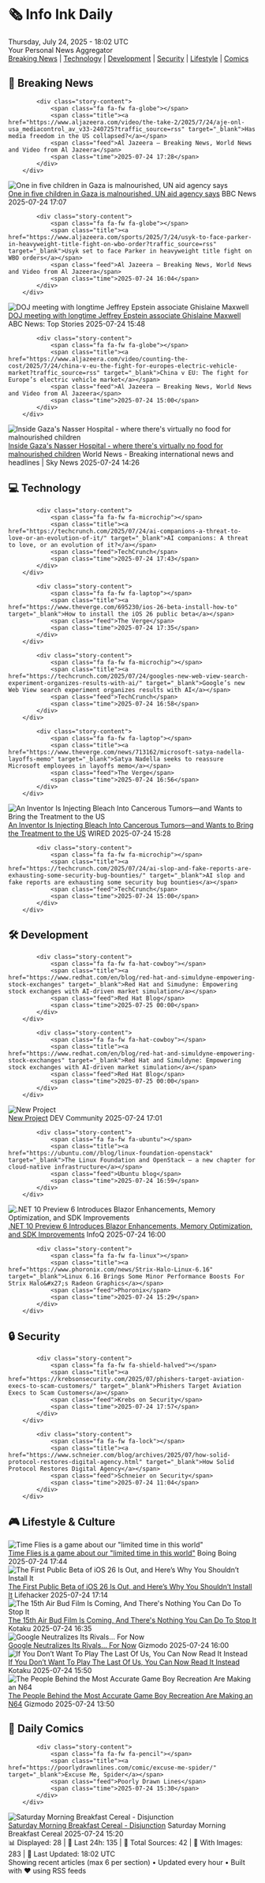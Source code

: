 <!-- Processing 54 RSS feeds at 2025-07-24 18:01:47 UTC -->
<!-- Processing: XKCD -->
<!-- Processing: Penny Arcade -->
<!-- Processing: Garfield -->
<!-- Processing: Dilbert -->
<!-- Processing: Cyanide & Happiness -->
<!-- Processing: Girl Genius -->
<!-- Processing: Dinosaur Comics -->
<!-- Processing: CNN Breaking News -->
<!-- Processing: BBC World News -->
<!-- Processing: BBC Breaking News -->
<!-- Processing: Al Jazeera Breaking News -->
<!-- Processing: CBC News -->
<!-- Error processing https://rss.cbc.ca/lineup/topstories.xml: The read operation timed out -->
<!-- Processing: Associated Press Breaking -->
<!-- Processing: NBC News Breaking -->
<!-- Processing: Guardian World News -->
<!-- Processing: Sky News World -->
<!-- Processing: TechCrunch -->
<!-- Processing: The Verge -->
<!-- Processing: O'Reilly Radar -->
<!-- Processing: Slashdot -->
<!-- Processing: StackOverflow Blog -->
<!-- Processing: Phoronix Linux News -->
<!-- Processing: Linux.com -->
<!-- Processing: GitLab Blog -->
<!-- Processing: InfoQ -->
<!-- Processing: Coding Horror -->
<!-- Processing: Lifehacker -->
<!-- Processing: Boing Boing -->
<!-- Processing: Krebs on Security -->
<!-- Processing: Schneier on Security -->
<!-- Generated 9 new posts out of 30 feeds processed -->
<div class="newspaper-header">
    <h1 class="newspaper-title">🗞️ Info Ink Daily</h1>
    <div class="newspaper-date">Thursday, July 24, 2025 - 18:02 UTC</div>
    <div class="newspaper-subtitle">Your Personal News Aggregator</div>
</div>

<div class="newspaper-nav">
    <a href="#breaking">Breaking News</a> |
    <a href="#tech">Technology</a> |
    <a href="#dev">Development</a> |
    <a href="#security">Security</a> |
    <a href="#lifestyle">Lifestyle</a> |
    <a href="#webcomics">Comics</a>
</div>

<div class="news-section breaking-news" id="breaking">
<h2 class="section-header">🚨 Breaking News</h2>
<div class="stories-container">
<div class="story">
            
            <div class="story-content">
                <span class="fa fa-fw fa-globe"></span>
                <span class="title"><a href="https://www.aljazeera.com/video/the-take-2/2025/7/24/aje-onl-usa_mediacontrol_av_v33-240725?traffic_source=rss" target="_blank">Has media freedom in the US collapsed?</a></span>
                <span class="feed">Al Jazeera – Breaking News, World News and Video from Al Jazeera</span>
                <span class="time">2025-07-24 17:28</span>
            </div>
        </div>
<div class="story">
            <img src="https://ichef.bbci.co.uk/ace/standard/240/cpsprodpb/5430/live/a6566580-68b3-11f0-a7a7-2fa09728ca14.jpg" alt="One in five children in Gaza is malnourished, UN aid agency says" class="story-image" loading="lazy" onerror="this.style.display='none'">
            <div class="story-content">
                <span class="fa fa-fw fa-earth-americas"></span>
                <span class="title"><a href="https://www.bbc.com/news/articles/cwyxy5k70rzo" target="_blank">One in five children in Gaza is malnourished, UN aid agency says</a></span>
                <span class="feed">BBC News</span>
                <span class="time">2025-07-24 17:07</span>
            </div>
        </div>
<div class="story">
            
            <div class="story-content">
                <span class="fa fa-fw fa-globe"></span>
                <span class="title"><a href="https://www.aljazeera.com/sports/2025/7/24/usyk-to-face-parker-in-heavyweight-title-fight-on-wbo-order?traffic_source=rss" target="_blank">Usyk set to face Parker in heavyweight title fight on WBO orders</a></span>
                <span class="feed">Al Jazeera – Breaking News, World News and Video from Al Jazeera</span>
                <span class="time">2025-07-24 16:04</span>
            </div>
        </div>
<div class="story">
            <img src="https://s.abcnews.com/images/US/todd-blanche-4-abc-gmh-250724_1753364825281_hpMain_4x3t_384.jpg" alt="DOJ meeting with longtime Jeffrey Epstein associate Ghislaine Maxwell" class="story-image" loading="lazy" onerror="this.style.display='none'">
            <div class="story-content">
                <span class="fa fa-fw fa-tv"></span>
                <span class="title"><a href="https://abcnews.go.com/Politics/doj-meeting-ghislaine-maxwell-set-thursday-sources/story?id=124021785" target="_blank">DOJ meeting with longtime Jeffrey Epstein associate Ghislaine Maxwell</a></span>
                <span class="feed">ABC News: Top Stories</span>
                <span class="time">2025-07-24 15:48</span>
            </div>
        </div>
<div class="story">
            
            <div class="story-content">
                <span class="fa fa-fw fa-globe"></span>
                <span class="title"><a href="https://www.aljazeera.com/video/counting-the-cost/2025/7/24/china-v-eu-the-fight-for-europes-electric-vehicle-market?traffic_source=rss" target="_blank">China v EU: The fight for Europe’s electric vehicle market</a></span>
                <span class="feed">Al Jazeera – Breaking News, World News and Video from Al Jazeera</span>
                <span class="time">2025-07-24 15:00</span>
            </div>
        </div>
<div class="story">
            <img src="https://e3.365dm.com/25/07/1920x1080/skynews-gaza-malnutrition_6972712.jpg?20250724154605" alt="Inside Gaza&#x27;s Nasser Hospital - where there&#x27;s virtually no food for malnourished children" class="story-image" loading="lazy" onerror="this.style.display='none'">
            <div class="story-content">
                <span class="fa fa-fw fa-satellite"></span>
                <span class="title"><a href="https://news.sky.com/story/inside-gazas-nasser-hospital-8211-where-theres-virtually-no-food-for-malnourished-children-13401219" target="_blank">Inside Gaza&#x27;s Nasser Hospital - where there&#x27;s virtually no food for malnourished children</a></span>
                <span class="feed">World News - Breaking international news and headlines | Sky News</span>
                <span class="time">2025-07-24 14:26</span>
            </div>
        </div>
</div>
</div>
<div class="news-section tech-news" id="tech">
<h2 class="section-header">💻 Technology</h2>
<div class="stories-container">
<div class="story">
            
            <div class="story-content">
                <span class="fa fa-fw fa-microchip"></span>
                <span class="title"><a href="https://techcrunch.com/2025/07/24/ai-companions-a-threat-to-love-or-an-evolution-of-it/" target="_blank">AI companions: A threat to love, or an evolution of it?</a></span>
                <span class="feed">TechCrunch</span>
                <span class="time">2025-07-24 17:43</span>
            </div>
        </div>
<div class="story">
            
            <div class="story-content">
                <span class="fa fa-fw fa-laptop"></span>
                <span class="title"><a href="https://www.theverge.com/695230/ios-26-beta-install-how-to" target="_blank">How to install the iOS 26 public beta</a></span>
                <span class="feed">The Verge</span>
                <span class="time">2025-07-24 17:35</span>
            </div>
        </div>
<div class="story">
            
            <div class="story-content">
                <span class="fa fa-fw fa-microchip"></span>
                <span class="title"><a href="https://techcrunch.com/2025/07/24/googles-new-web-view-search-experiment-organizes-results-with-ai/" target="_blank">Google’s new Web View search experiment organizes results with AI</a></span>
                <span class="feed">TechCrunch</span>
                <span class="time">2025-07-24 16:58</span>
            </div>
        </div>
<div class="story">
            
            <div class="story-content">
                <span class="fa fa-fw fa-laptop"></span>
                <span class="title"><a href="https://www.theverge.com/news/713162/microsoft-satya-nadella-layoffs-memo" target="_blank">Satya Nadella seeks to reassure Microsoft employees in layoffs memo</a></span>
                <span class="feed">The Verge</span>
                <span class="time">2025-07-24 16:56</span>
            </div>
        </div>
<div class="story">
            <img src="https://media.wired.com/photos/686c75f63b38d50fc333d36a/master/pass/pol_bleach_getty.jpg" alt="An Inventor Is Injecting Bleach Into Cancerous Tumors—and Wants to Bring the Treatment to the US" class="story-image" loading="lazy" onerror="this.style.display='none'">
            <div class="story-content">
                <span class="fa fa-fw fa-bolt"></span>
                <span class="title"><a href="https://www.wired.com/story/dangerous-bleach-injecting-cancer-treatment/" target="_blank">An Inventor Is Injecting Bleach Into Cancerous Tumors—and Wants to Bring the Treatment to the US</a></span>
                <span class="feed">WIRED</span>
                <span class="time">2025-07-24 15:28</span>
            </div>
        </div>
<div class="story">
            
            <div class="story-content">
                <span class="fa fa-fw fa-microchip"></span>
                <span class="title"><a href="https://techcrunch.com/2025/07/24/ai-slop-and-fake-reports-are-exhausting-some-security-bug-bounties/" target="_blank">AI slop and fake reports are exhausting some security bug bounties</a></span>
                <span class="feed">TechCrunch</span>
                <span class="time">2025-07-24 15:00</span>
            </div>
        </div>
</div>
</div>
<div class="news-section dev-news" id="dev">
<h2 class="section-header">🛠️ Development</h2>
<div class="stories-container">
<div class="story">
            
            <div class="story-content">
                <span class="fa fa-fw fa-hat-cowboy"></span>
                <span class="title"><a href="https://www.redhat.com/en/blog/red-hat-and-simuldyne-empowering-stock-exchanges" target="_blank">Red Hat and Simudyne: Empowering stock exchanges with AI-driven market simulation</a></span>
                <span class="feed">Red Hat Blog</span>
                <span class="time">2025-07-25 00:00</span>
            </div>
        </div>
<div class="story">
            
            <div class="story-content">
                <span class="fa fa-fw fa-hat-cowboy"></span>
                <span class="title"><a href="https://www.redhat.com/en/blog/red-hat-and-simuldyne-empowering-stock-exchanges" target="_blank">Red Hat and Simuldyne: Empowering stock exchanges with AI-driven market simulation</a></span>
                <span class="feed">Red Hat Blog</span>
                <span class="time">2025-07-25 00:00</span>
            </div>
        </div>
<div class="story">
            <img src="https://media2.dev.to/dynamic/image/width=800%2Cheight=%2Cfit=scale-down%2Cgravity=auto%2Cformat=auto/https%3A%2F%2Fdev-to-uploads.s3.amazonaws.com%2Fuploads%2Fuser%2Fprofile_image%2F3196799%2Fd708787d-ccb2-4a56-a1da-f86fd8c86618.png" alt="New Project" class="story-image" loading="lazy" onerror="this.style.display='none'">
            <div class="story-content">
                <span class="fa fa-fw fa-code"></span>
                <span class="title"><a href="https://dev.to/harith_y_a97ea256afe8255f/new-project-564e" target="_blank">New Project</a></span>
                <span class="feed">DEV Community</span>
                <span class="time">2025-07-24 17:01</span>
            </div>
        </div>
<div class="story">
            
            <div class="story-content">
                <span class="fa fa-fw fa-ubuntu"></span>
                <span class="title"><a href="https://ubuntu.com//blog/linux-foundation-openstack" target="_blank">The Linux Foundation and OpenStack – a new chapter for cloud-native infrastructure</a></span>
                <span class="feed">Ubuntu blog</span>
                <span class="time">2025-07-24 16:59</span>
            </div>
        </div>
<div class="story">
            <img src="https://res.infoq.com/news/2025/07/dotnet-10-preview-6/en/headerimage/twitter_card+%2854%29-1753180105767.jpg" alt=".NET 10 Preview 6 Introduces Blazor Enhancements, Memory Optimization, and SDK Improvements" class="story-image" loading="lazy" onerror="this.style.display='none'">
            <div class="story-content">
                <span class="fa fa-fw fa-info-circle"></span>
                <span class="title"><a href="https://www.infoq.com/news/2025/07/dotnet-10-preview-6/?utm_campaign=infoq_content&utm_source=infoq&utm_medium=feed&utm_term=global" target="_blank">.NET 10 Preview 6 Introduces Blazor Enhancements, Memory Optimization, and SDK Improvements</a></span>
                <span class="feed">InfoQ</span>
                <span class="time">2025-07-24 16:00</span>
            </div>
        </div>
<div class="story">
            
            <div class="story-content">
                <span class="fa fa-fw fa-linux"></span>
                <span class="title"><a href="https://www.phoronix.com/news/Strix-Halo-Linux-6.16" target="_blank">Linux 6.16 Brings Some Minor Performance Boosts For Strix Halo&#x27;s Radeon Graphics</a></span>
                <span class="feed">Phoronix</span>
                <span class="time">2025-07-24 15:29</span>
            </div>
        </div>
</div>
</div>
<div class="news-section security-news" id="security">
<h2 class="section-header">🔒 Security</h2>
<div class="stories-container">
<div class="story">
            
            <div class="story-content">
                <span class="fa fa-fw fa-shield-halved"></span>
                <span class="title"><a href="https://krebsonsecurity.com/2025/07/phishers-target-aviation-execs-to-scam-customers/" target="_blank">Phishers Target Aviation Execs to Scam Customers</a></span>
                <span class="feed">Krebs on Security</span>
                <span class="time">2025-07-24 17:57</span>
            </div>
        </div>
<div class="story">
            
            <div class="story-content">
                <span class="fa fa-fw fa-lock"></span>
                <span class="title"><a href="https://www.schneier.com/blog/archives/2025/07/how-solid-protocol-restores-digital-agency.html" target="_blank">How Solid Protocol Restores Digital Agency</a></span>
                <span class="feed">Schneier on Security</span>
                <span class="time">2025-07-24 11:04</span>
            </div>
        </div>
</div>
</div>
<div class="news-section lifestyle-news" id="lifestyle">
<h2 class="section-header">🎮 Lifestyle & Culture</h2>
<div class="stories-container">
<div class="story">
            <img src="https://i0.wp.com/boingboing.net/wp-content/uploads/2025/07/Screenshot-via-Panic.jpg?fit=1080%2C765&amp;quality=60&amp;ssl=1" alt="Time Flies is a game about our &quot;limited time in this world&quot;" class="story-image" loading="lazy" onerror="this.style.display='none'">
            <div class="story-content">
                <span class="fa fa-fw fa-arrow-right"></span>
                <span class="title"><a href="https://boingboing.net/2025/07/24/time-flies-is-a-game-about-our-limited-time-in-this-world.html" target="_blank">Time Flies is a game about our &quot;limited time in this world&quot;</a></span>
                <span class="feed">Boing Boing</span>
                <span class="time">2025-07-24 17:44</span>
            </div>
        </div>
<div class="story">
            <img src="https://lifehacker.com/imagery/articles/01JXAM245MDGBKFE1FBPYT1D99/hero-image.png" alt="The First Public Beta of iOS 26 Is Out, and Here’s Why You Shouldn’t Install It" class="story-image" loading="lazy" onerror="this.style.display='none'">
            <div class="story-content">
                <span class="fa fa-fw fa-life-ring"></span>
                <span class="title"><a href="https://lifehacker.com/tech/how-to-install-the-ios-26-public-beta?utm_medium=RSS" target="_blank">The First Public Beta of iOS 26 Is Out, and Here’s Why You Shouldn’t Install It</a></span>
                <span class="feed">Lifehacker</span>
                <span class="time">2025-07-24 17:14</span>
            </div>
        </div>
<div class="story">
            <img src="https://i.kinja-img.com/image/upload/c_fit,q_80,w_636/768cc576b56f25bdbab81e62278c00e3.jpg" alt="The 15th Air Bud Film Is Coming, And There&#x27;s Nothing You Can Do To Stop It" class="story-image" loading="lazy" onerror="this.style.display='none'">
            <div class="story-content">
                <span class="fa fa-fw fa-gamepad"></span>
                <span class="title"><a href="https://kotaku.com/air-bud-returns-air-bud-15-new-film-2026-poster-teaser-1851786906" target="_blank">The 15th Air Bud Film Is Coming, And There&#x27;s Nothing You Can Do To Stop It</a></span>
                <span class="feed">Kotaku</span>
                <span class="time">2025-07-24 16:35</span>
            </div>
        </div>
<div class="story">
            <img src="https://gizmodo.com/app/uploads/2024/11/google-chrome-antitrust.jpg" alt="Google Neutralizes Its Rivals… For Now" class="story-image" loading="lazy" onerror="this.style.display='none'">
            <div class="story-content">
                <span class="fa fa-fw fa-computer"></span>
                <span class="title"><a href="https://gizmodo.com/google-neutralizes-its-rivals-for-now-2000633642" target="_blank">Google Neutralizes Its Rivals… For Now</a></span>
                <span class="feed">Gizmodo</span>
                <span class="time">2025-07-24 16:00</span>
            </div>
        </div>
<div class="story">
            <img src="https://i.kinja-img.com/image/upload/c_fit,q_80,w_636/2e9ac1934eac2a50bb756f74a2a3e022.jpg" alt="If You Don’t Want To Play The Last Of Us, You Can Now Read It Instead" class="story-image" loading="lazy" onerror="this.style.display='none'">
            <div class="story-content">
                <span class="fa fa-fw fa-gamepad"></span>
                <span class="title"><a href="https://kotaku.com/last-of-us-script-hardcover-book-pre-order-part-2-1851786896" target="_blank">If You Don’t Want To Play The Last Of Us, You Can Now Read It Instead</a></span>
                <span class="feed">Kotaku</span>
                <span class="time">2025-07-24 15:50</span>
            </div>
        </div>
<div class="story">
            <img src="https://gizmodo.com/app/uploads/2025/07/M64.png" alt="The People Behind the Most Accurate Game Boy Recreation Are Making an N64" class="story-image" loading="lazy" onerror="this.style.display='none'">
            <div class="story-content">
                <span class="fa fa-fw fa-computer"></span>
                <span class="title"><a href="https://gizmodo.com/the-people-behind-the-most-accurate-game-boy-recreation-are-making-an-n64-2000633714" target="_blank">The People Behind the Most Accurate Game Boy Recreation Are Making an N64</a></span>
                <span class="feed">Gizmodo</span>
                <span class="time">2025-07-24 13:50</span>
            </div>
        </div>
</div>
</div>
<div class="news-section webcomics-section" id="webcomics">
<h2 class="section-header">🎨 Daily Comics</h2>
<div class="stories-container">
<div class="story">
            
            <div class="story-content">
                <span class="fa fa-fw fa-pencil"></span>
                <span class="title"><a href="https://poorlydrawnlines.com/comic/excuse-me-spider/" target="_blank">Excuse Me, Spider</a></span>
                <span class="feed">Poorly Drawn Lines</span>
                <span class="time">2025-07-24 15:30</span>
            </div>
        </div>
<div class="story">
            <img src="https://www.smbc-comics.com/comics/1753229445-20250725.png" alt="Saturday Morning Breakfast Cereal - Disjunction" class="story-image" loading="lazy" onerror="this.style.display='none'">
            <div class="story-content">
                <span class="fa fa-fw fa-smile"></span>
                <span class="title"><a href="https://www.smbc-comics.com/comic/disjunction" target="_blank">Saturday Morning Breakfast Cereal - Disjunction</a></span>
                <span class="feed">Saturday Morning Breakfast Cereal</span>
                <span class="time">2025-07-24 15:20</span>
            </div>
        </div>
</div>
</div>

<div class="newspaper-footer">
    <div class="stats">
        📊 Displayed: 28 | 📅 Last 24h: 135 | 📡 Total Sources: 42 | 📸 With Images: 283 |
        🔄 Last Updated: 18:02 UTC
    </div>
    <div class="footer-note">
        Showing recent articles (max 6 per section) • Updated every hour • Built with ❤️ using RSS feeds
    </div>
</div>
